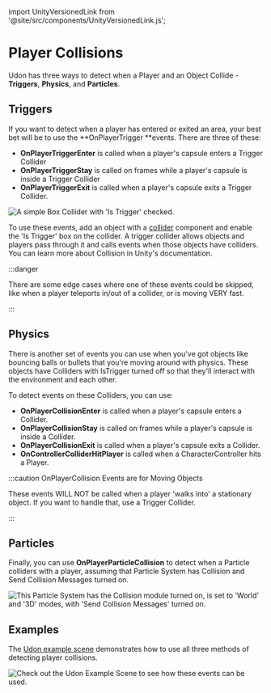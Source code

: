 import UnityVersionedLink from '@site/src/components/UnityVersionedLink.js';

# Player Collisions

Udon has three ways to detect when a Player and an Object Collide - **Triggers**, **Physics**, and **Particles**.

## Triggers

If you want to detect when a player has entered or exited an area, your best bet will be to use the **OnPlayerTrigger **events. There are three of these:

- **OnPlayerTriggerEnter** is called when a player's capsule enters a Trigger Collider 
- **OnPlayerTriggerStay** is called on frames while a player's capsule is inside a Trigger Collider
- **OnPlayerTriggerExit** is called when a player's capsule exits a Trigger Collider.

![A simple Box Collider with 'Is Trigger' checked.](/img/worlds/player-collisions-6d9aaf6-trigger-collider.png)

To use these events, add an object with a [collider](https://docs.unity3d.com/Manual/collider-shapes-introduction.html) component and enable the 'Is Trigger' box on the collider. A trigger collider allows objects and players pass through it and calls events when those objects have colliders. You can learn more about <UnityVersionedLink versionKey="minor" url="https://docs.unity3d.com/<VERSION>/Documentation/Manual/CollidersOverview.html">Collision in Unity's documentation</UnityVersionedLink>.


:::danger

There are some edge cases where one of these events could be skipped, like when a player teleports in/out of a collider, or is moving VERY fast.

:::
## Physics
There is another set of events you can use when you've got objects like bouncing balls or bullets that you're moving around with physics. These objects have Colliders with IsTrigger turned off so that they'll interact with the environment and each other. 

To detect events on these Colliders, you can use:
- **OnPlayerCollisionEnter** is called when a player's capsule enters a Collider.
- **OnPlayerCollisionStay** is called on frames while a player's capsule is inside a Collider.
- **OnPlayerCollisionExit** is called when a player's capsule exits a Collider.
- **OnControllerColliderHitPlayer** is called when a CharacterController hits a Player.

:::caution OnPlayerCollision Events are for Moving Objects

These events WILL NOT be called when a player 'walks into' a stationary object. If you want to handle that, use a Trigger Collider.

:::
## Particles
Finally, you can use **OnPlayerParticleCollision** to detect when a Particle colliders with a player, assuming that Particle System has Collision and Send Collision Messages turned on.

![This Particle System has the Collision module turned on, is set to 'World' and '3D' modes, with 'Send Collision Messages' turned on.](/img/worlds/player-collisions-40d1f44-particle-collisions.png)
## Examples

The [Udon example scene](https://creators.vrchat.com/worlds/examples/udon-example-scene/) demonstrates how to use all three methods of detecting player collisions. 

![Check out the Udon Example Scene to see how these events can be used.](/img/worlds/player-collisions-f98c33a-udonexamplescene-collisions.png)